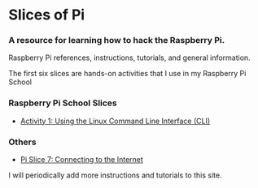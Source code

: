 # Slices of Pi

### A resource for learning how to hack the Raspberry Pi.

Raspberry Pi references, instructions, tutorials, and general information.

The first six slices are hands-on activities that I use in my Raspberry Pi School

### Raspberry Pi School Slices
- [Activity 1:  Using the Linux Command Line Interface (CLI)](https://docs.google.com/document/d/1-trzg2u2DkueaQIxToQdjTUUTy8KOmEVksIgrxOMTsM/edit?usp=sharing)

### Others
- [Pi Slice 7:  Connecting to the Internet](pi-slice/pi-slice-0007.md)

I will periodically add more instructions and tutorials to this site.
